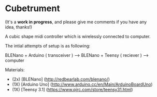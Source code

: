 # Cubetrument
(It's a **work in progress**, and please give me comments if you have any idea, thanks!)

A cubic shape midi controller which is wirelessly connected to computer.

The intial attempts of setup is as following:

  BLENano + Arduino ( transceiver ) --> BLENano + Teensy ( reciever ) --> computer

Materials:
* (2x) [BLENano] (http://redbearlab.com/blenano/)
* (1X) [Arduino Uno] (http://www.arduino.cc/en/Main/ArduinoBoardUno)
* (1X) [Teensy 3.1] (https://www.pjrc.com/store/teensy31.html)
